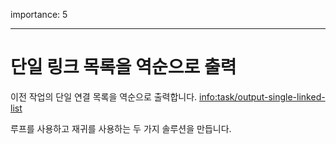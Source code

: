 importance: 5

---

# 단일 링크 목록을 역순으로 출력

이전 작업의 단일 연결 목록을 역순으로 출력합니다. <info:task/output-single-linked-list> 

루프를 사용하고 재귀를 사용하는 두 가지 솔루션을 만듭니다.
